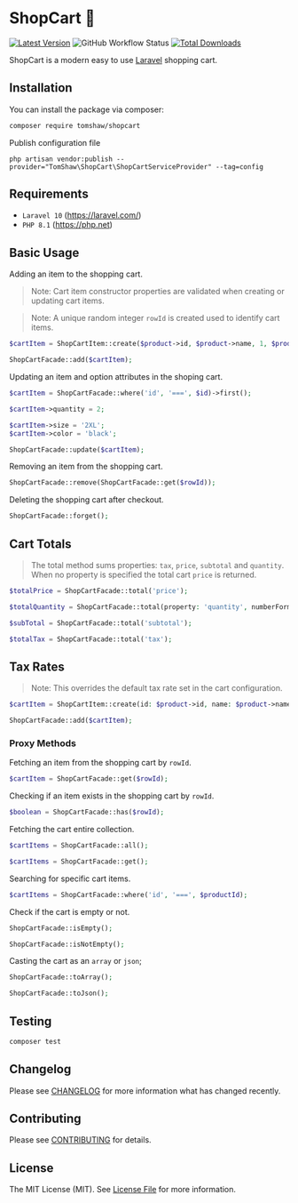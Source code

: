 # ShopCart 🛒

[![Latest Version](https://img.shields.io/github/release/tomshaw/shopcart.svg?style=flat-square)](https://github.com/tomshaw/shopcart/releases)
![GitHub Workflow Status](https://img.shields.io/github/actions/workflow/status/tomshaw/shopcart/run-tests.yml?branch=master&style=flat-square&label=tests)
[![Total Downloads](https://img.shields.io/packagist/dt/tomshaw/shopcart.svg?style=flat-square)](https://packagist.org/packages/tomshaw/shopcart)

ShopCart is a modern easy to use [Laravel](https://laravel.com) shopping cart.

## Installation

You can install the package via composer:

```bash
composer require tomshaw/shopcart
```

Publish configuration file

```
php artisan vendor:publish --provider="TomShaw\ShopCart\ShopCartServiceProvider" --tag=config
```

## Requirements

- `Laravel 10` (https://laravel.com/) 
- `PHP 8.1` (https://php.net)

## Basic Usage

Adding an item to the shopping cart.

> Note: Cart item constructor properties are validated when creating or updating cart items. 

> Note: A unique random integer `rowId` is created used to identify cart items.

```php
$cartItem = ShopCartItem::create($product->id, $product->name, 1, $product->price);

ShopCartFacade::add($cartItem);
```

Updating an item and option attributes in the shoping cart.

```php
$cartItem = ShopCartFacade::where('id', '===', $id)->first();

$cartItem->quantity = 2;

$cartItem->size = '2XL';
$cartItem->color = 'black';

ShopCartFacade::update($cartItem);
```

Removing an item from the shopping cart.

```php
ShopCartFacade::remove(ShopCartFacade::get($rowId));
```

Deleting the shopping cart after checkout.

```php
ShopCartFacade::forget();
```

## Cart Totals

> The total method sums properties: `tax`, `price`, `subtotal` and `quantity`. When no property is specified the total cart `price` is returned.

```php
$totalPrice = ShopCartFacade::total('price');
```
```php
$totalQuantity = ShopCartFacade::total(property: 'quantity', numberFormat: false);
```

```php
$subTotal = ShopCartFacade::total('subtotal');
```

```php
$totalTax = ShopCartFacade::total('tax');
```

## Tax Rates

> Note: This overrides the default tax rate set in the cart configuration.

```php
$cartItem = ShopCartItem::create(id: $product->id, name: $product->name, quantity: 1, price: $product->price, tax: 6.250);

ShopCartFacade::add($cartItem);
```

### Proxy Methods

Fetching an item from the shopping cart by `rowId`.

```php
$cartItem = ShopCartFacade::get($rowId);
```

Checking if an item exists in the shopping cart by `rowId`.

```php
$boolean = ShopCartFacade::has($rowId);
```

Fetching the cart entire collection.

```php
$cartItems = ShopCartFacade::all();
```

```php
$cartItems = ShopCartFacade::get();
```

Searching for specific cart items.

```php
$cartItems = ShopCartFacade::where('id', '===', $productId);
```

Check if the cart is empty or not.

```php
ShopCartFacade::isEmpty();
```

```php
ShopCartFacade::isNotEmpty();
```

Casting the cart as an `array` or `json`;

```php
ShopCartFacade::toArray();
```

```php
ShopCartFacade::toJson();
```

## Testing

``` bash
composer test
```

## Changelog

Please see [CHANGELOG](CHANGELOG.md) for more information what has changed recently.

## Contributing

Please see [CONTRIBUTING](CONTRIBUTING.md) for details.

## License

The MIT License (MIT). See [License File](LICENSE) for more information.
